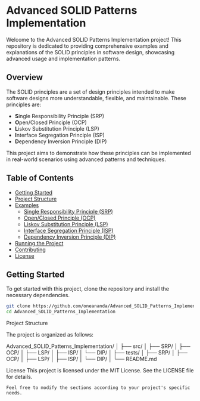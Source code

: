 ﻿# Advanced SOLID Patterns Implementation

Welcome to the Advanced SOLID Patterns Implementation project! This repository is dedicated to providing comprehensive examples and explanations of the SOLID principles in software design, showcasing advanced usage and implementation patterns.

## Overview

The SOLID principles are a set of design principles intended to make software designs more understandable, flexible, and maintainable. These principles are:

- **S**ingle Responsibility Principle (SRP)
- **O**pen/Closed Principle (OCP)
- **L**iskov Substitution Principle (LSP)
- **I**nterface Segregation Principle (ISP)
- **D**ependency Inversion Principle (DIP)

This project aims to demonstrate how these principles can be implemented in real-world scenarios using advanced patterns and techniques.

## Table of Contents

- [Getting Started](#getting-started)
- [Project Structure](#project-structure)
- [Examples](#examples)
  - [Single Responsibility Principle (SRP)](#single-responsibility-principle-srp)
  - [Open/Closed Principle (OCP)](#openclosed-principle-ocp)
  - [Liskov Substitution Principle (LSP)](#liskov-substitution-principle-lsp)
  - [Interface Segregation Principle (ISP)](#interface-segregation-principle-isp)
  - [Dependency Inversion Principle (DIP)](#dependency-inversion-principle-dip)
- [Running the Project](#running-the-project)
- [Contributing](#contributing)
- [License](#license)

## Getting Started

To get started with this project, clone the repository and install the necessary dependencies.

```bash
git clone https://github.com/oneananda/Advanced_SOLID_Patterns_Implementation.git
cd Advanced_SOLID_Patterns_Implementation
```

Project Structure

The project is organized as follows:

Advanced_SOLID_Patterns_Implementation/
│
├── src/
│   ├── SRP/
│   ├── OCP/
│   ├── LSP/
│   ├── ISP/
│   └── DIP/
│
├── tests/
│   ├── SRP/
│   ├── OCP/
│   ├── LSP/
│   ├── ISP/
│   └── DIP/
│
└── README.md


License
This project is licensed under the MIT License. See the LICENSE file for details.

```
Feel free to modify the sections according to your project's specific needs.
```
